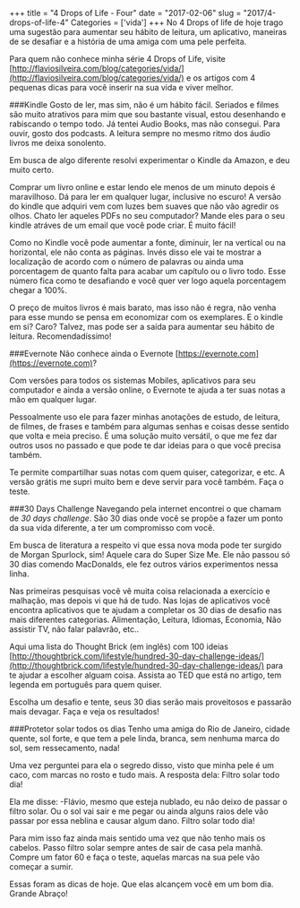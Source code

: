 +++
title = "4 Drops of Life - Four"
date = "2017-02-06"
slug = "2017/4-drops-of-life-4"
Categories = ['vida']
+++
No 4 Drops of life de hoje trago uma sugestão para aumentar seu hábito de leitura, um aplicativo, maneiras de se desafiar e a história de uma amiga com uma pele perfeita.

Para quem não conhece minha série 4 Drops of Life, visite [http://flaviosilveira.com/blog/categories/vida/](http://flaviosilveira.com/blog/categories/vida/) e os artigos com 4 pequenas dicas para você inserir na sua vida e viver melhor.

###Kindle
Gosto de ler, mas sim, não é um hábito fácil. Seriados e filmes são muito atrativos para mim que sou bastante visual, estou desenhando e rabiscando o tempo todo. Já tentei Audio Books, mas não consegui. Para ouvir, gosto dos podcasts. A leitura sempre no mesmo ritmo dos áudio livros me deixa sonolento.

Em busca de algo diferente resolvi experimentar o Kindle da Amazon, e deu muito certo.
<!--more-->
Comprar um livro online e estar lendo ele menos de um minuto depois é maravilhoso. Dá para ler em qualquer lugar, inclusive no escuro! A versão do kindle que adquiri vem com luzes bem suaves que não vão agredir os olhos. Chato ler aqueles PDFs no seu computador? Mande eles para o seu kindle atráves de um email que você pode criar. É muito fácil!

Como no Kindle você pode aumentar a fonte, diminuir, ler na vertical ou na horizontal, ele não conta as páginas. Invés disso ele vai te mostrar a localização de acordo com o número de palavras ou ainda uma porcentagem de quanto falta para acabar um capítulo ou o livro todo. Esse número fica como te desafiando e você quer ver logo aquela porcentagem chegar a 100%.

O preço de muitos livros é mais barato, mas isso não é regra, não venha para esse mundo se pensa em economizar com os exemplares. E o kindle em si? Caro? Talvez, mas pode ser a saída para aumentar seu hábito de leitura. Recomendadíssimo!

###Evernote
Não conhece ainda o Evernote [https://evernote.com](https://evernote.com)?

Com versões para todos os sistemas Mobiles, aplicativos para seu computador e ainda a versão online, o Evernote te ajuda a ter suas notas a mão em qualquer lugar.

Pessoalmente uso ele para fazer minhas anotações de estudo, de leitura, de filmes, de frases e também para algumas senhas e coisas desse sentido que volta e meia preciso. É uma solução muito versátil, o que me fez dar outros usos no passado e que pode te dar ideias para  o que você precisa também. 

Te permite compartilhar suas notas com quem quiser, categorizar, e etc. A versão grátis me supri muito bem e deve servir para você também. Faça o teste.

###30 Days Challenge
Navegando pela internet encontrei o que chamam de *30 days challenge*. São 30 dias onde você se propõe a fazer um ponto da sua vida diferente, a ter um compromisso com você. 

Em busca de literatura a respeito vi que essa nova moda pode ter surgido de Morgan Spurlock, sim! Aquele cara do Super Size Me. Ele não passou só 30 dias comendo MacDonalds, ele fez outros vários experimentos nessa linha.

Nas primeiras pesquisas você vê muita coisa relacionada a exercício e malhação, mas depois vi que há de tudo. Nas lojas de aplicativos você encontra aplicativos que te ajudam a completar os 30 dias de desafio nas mais diferentes categorias. Alimentação, Leitura, Idiomas, Economia, Não assistir TV, não falar palavrão, etc..

Aqui uma lista do Thought Brick (em inglês) com 100 ideias [http://thoughtbrick.com/lifestyle/hundred-30-day-challenge-ideas/](http://thoughtbrick.com/lifestyle/hundred-30-day-challenge-ideas/) para te ajudar a escolher alguam coisa. Assista ao TED que está no artigo, tem legenda em português para quem quiser.

Escolha um desafio e tente, seus 30 dias serão mais proveitosos e passarão mais devagar. Faça e veja os resultados!

###Protetor solar todos os dias
Tenho uma amiga do Rio de Janeiro, cidade quente, sol forte, e que tem a pele linda, branca, sem nenhuma marca do sol, sem ressecamento, nada!

Uma vez perguntei para ela o segredo disso, visto que minha pele é um caco, com marcas no rosto e tudo mais. A resposta dela: Filtro solar todo dia!

Ela me disse: -Flávio, mesmo que esteja nublado, eu não deixo de passar o filtro solar. Ou o sol vai sair e me pegar ou ainda alguns raios dele vão passar por essa neblina e causar algum dano. Filtro solar todo dia!

Para mim isso faz ainda mais sentido uma vez que não tenho mais os cabelos. Passo filtro solar sempre antes de sair de casa pela manhã. Compre um fator 60 e faça o teste, aquelas marcas na sua pele vão começar a sumir.

Essas foram as dicas de hoje. Que elas alcançem você em um bom dia. Grande Abraço!
